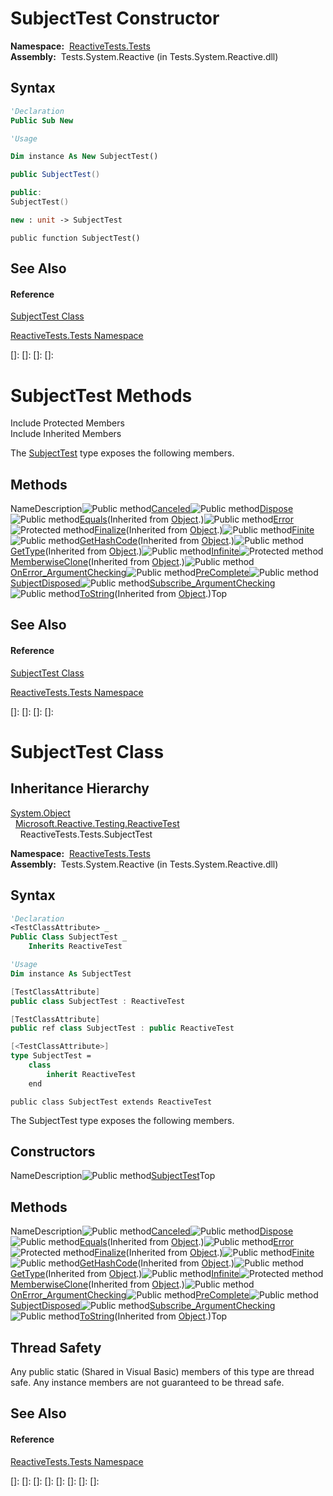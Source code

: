 # SubjectTest Constructor

**Namespace:**  [ReactiveTests.Tests](ReactiveTests.Tests\ReactiveTests.Tests.md)  
**Assembly:**  Tests.System.Reactive (in Tests.System.Reactive.dll)

## Syntax

```vb
'Declaration
Public Sub New
```

```vb
'Usage

Dim instance As New SubjectTest()
```

```csharp
public SubjectTest()
```

```c++
public:
SubjectTest()
```

```fsharp
new : unit -> SubjectTest
```

```jscript
public function SubjectTest()
```

## See Also

#### Reference

[SubjectTest Class](SubjectTest\SubjectTest.md)

[ReactiveTests.Tests Namespace](ReactiveTests.Tests\ReactiveTests.Tests.md)

[]: 
[]: 
[]: 
[]: 
# SubjectTest Methods

Include Protected Members  
Include Inherited Members

The [SubjectTest](SubjectTest\SubjectTest.md) type exposes the following members.

## Methods

NameDescription![Public method](images\Hh303103.pubmethod(en-us,VS.103).gif "Public method")[Canceled](Canceled\SubjectTest.Canceled.md)![Public method](images\Hh303103.pubmethod(en-us,VS.103).gif "Public method")[Dispose](Dispose\SubjectTest.Dispose.md)![Public method](images\Hh303103.pubmethod(en-us,VS.103).gif "Public method")[Equals](https://msdn.microsoft.com/en-us/library/m:system.object.equals(system.object)(v=VS.103))(Inherited from [Object](https://msdn.microsoft.com/en-us/library/e5kfa45b).)![Public method](images\Hh303103.pubmethod(en-us,VS.103).gif "Public method")[Error](Error\SubjectTest.Error.md)![Protected method](images\Hh303103.protmethod(en-us,VS.103).gif "Protected method")[Finalize](https://msdn.microsoft.com/en-us/library/4k87zsw7)(Inherited from [Object](https://msdn.microsoft.com/en-us/library/e5kfa45b).)![Public method](images\Hh303103.pubmethod(en-us,VS.103).gif "Public method")[Finite](Finite\SubjectTest.Finite.md)![Public method](images\Hh303103.pubmethod(en-us,VS.103).gif "Public method")[GetHashCode](https://msdn.microsoft.com/en-us/library/zdee4b3y)(Inherited from [Object](https://msdn.microsoft.com/en-us/library/e5kfa45b).)![Public method](images\Hh303103.pubmethod(en-us,VS.103).gif "Public method")[GetType](https://msdn.microsoft.com/en-us/library/dfwy45w9)(Inherited from [Object](https://msdn.microsoft.com/en-us/library/e5kfa45b).)![Public method](images\Hh303103.pubmethod(en-us,VS.103).gif "Public method")[Infinite](Infinite\SubjectTest.Infinite.md)![Protected method](images\Hh303103.protmethod(en-us,VS.103).gif "Protected method")[MemberwiseClone](https://msdn.microsoft.com/en-us/library/57ctke0a)(Inherited from [Object](https://msdn.microsoft.com/en-us/library/e5kfa45b).)![Public method](images\Hh303103.pubmethod(en-us,VS.103).gif "Public method")[OnError\_ArgumentChecking](OnError\SubjectTest.OnError_ArgumentChecking.md)![Public method](images\Hh303103.pubmethod(en-us,VS.103).gif "Public method")[PreComplete](PreComplete\SubjectTest.PreComplete.md)![Public method](images\Hh303103.pubmethod(en-us,VS.103).gif "Public method")[SubjectDisposed](SubjectDisposed\SubjectTest.SubjectDisposed.md)![Public method](images\Hh303103.pubmethod(en-us,VS.103).gif "Public method")[Subscribe\_ArgumentChecking](Subscribe\SubjectTest.Subscribe_ArgumentChecking.md)![Public method](images\Hh303103.pubmethod(en-us,VS.103).gif "Public method")[ToString](https://msdn.microsoft.com/en-us/library/7bxwbwt2)(Inherited from [Object](https://msdn.microsoft.com/en-us/library/e5kfa45b).)Top

## See Also

#### Reference

[SubjectTest Class](SubjectTest\SubjectTest.md)

[ReactiveTests.Tests Namespace](ReactiveTests.Tests\ReactiveTests.Tests.md)

[]: 
[]: 
[]: 
[]: 
# SubjectTest Class

## Inheritance Hierarchy

[System.Object](https://msdn.microsoft.com/en-us/library/e5kfa45b)  
  [Microsoft.Reactive.Testing.ReactiveTest](ReactiveTest\ReactiveTest.md)  
    ReactiveTests.Tests.SubjectTest

**Namespace:**  [ReactiveTests.Tests](ReactiveTests.Tests\ReactiveTests.Tests.md)  
**Assembly:**  Tests.System.Reactive (in Tests.System.Reactive.dll)

## Syntax

```vb
'Declaration
<TestClassAttribute> _
Public Class SubjectTest _
    Inherits ReactiveTest
```

```vb
'Usage
Dim instance As SubjectTest
```

```csharp
[TestClassAttribute]
public class SubjectTest : ReactiveTest
```

```c++
[TestClassAttribute]
public ref class SubjectTest : public ReactiveTest
```

```fsharp
[<TestClassAttribute>]
type SubjectTest =  
    class
        inherit ReactiveTest
    end
```

```jscript
public class SubjectTest extends ReactiveTest
```

The SubjectTest type exposes the following members.

## Constructors

NameDescription![Public method](images\Hh303103.pubmethod(en-us,VS.103).gif "Public method")[SubjectTest](SubjectTest\SubjectTest.md)Top

## Methods

NameDescription![Public method](images\Hh303103.pubmethod(en-us,VS.103).gif "Public method")[Canceled](Canceled\SubjectTest.Canceled.md)![Public method](images\Hh303103.pubmethod(en-us,VS.103).gif "Public method")[Dispose](Dispose\SubjectTest.Dispose.md)![Public method](images\Hh303103.pubmethod(en-us,VS.103).gif "Public method")[Equals](https://msdn.microsoft.com/en-us/library/m:system.object.equals(system.object)(v=VS.103))(Inherited from [Object](https://msdn.microsoft.com/en-us/library/e5kfa45b).)![Public method](images\Hh303103.pubmethod(en-us,VS.103).gif "Public method")[Error](Error\SubjectTest.Error.md)![Protected method](images\Hh303103.protmethod(en-us,VS.103).gif "Protected method")[Finalize](https://msdn.microsoft.com/en-us/library/4k87zsw7)(Inherited from [Object](https://msdn.microsoft.com/en-us/library/e5kfa45b).)![Public method](images\Hh303103.pubmethod(en-us,VS.103).gif "Public method")[Finite](Finite\SubjectTest.Finite.md)![Public method](images\Hh303103.pubmethod(en-us,VS.103).gif "Public method")[GetHashCode](https://msdn.microsoft.com/en-us/library/zdee4b3y)(Inherited from [Object](https://msdn.microsoft.com/en-us/library/e5kfa45b).)![Public method](images\Hh303103.pubmethod(en-us,VS.103).gif "Public method")[GetType](https://msdn.microsoft.com/en-us/library/dfwy45w9)(Inherited from [Object](https://msdn.microsoft.com/en-us/library/e5kfa45b).)![Public method](images\Hh303103.pubmethod(en-us,VS.103).gif "Public method")[Infinite](Infinite\SubjectTest.Infinite.md)![Protected method](images\Hh303103.protmethod(en-us,VS.103).gif "Protected method")[MemberwiseClone](https://msdn.microsoft.com/en-us/library/57ctke0a)(Inherited from [Object](https://msdn.microsoft.com/en-us/library/e5kfa45b).)![Public method](images\Hh303103.pubmethod(en-us,VS.103).gif "Public method")[OnError\_ArgumentChecking](OnError\SubjectTest.OnError_ArgumentChecking.md)![Public method](images\Hh303103.pubmethod(en-us,VS.103).gif "Public method")[PreComplete](PreComplete\SubjectTest.PreComplete.md)![Public method](images\Hh303103.pubmethod(en-us,VS.103).gif "Public method")[SubjectDisposed](SubjectDisposed\SubjectTest.SubjectDisposed.md)![Public method](images\Hh303103.pubmethod(en-us,VS.103).gif "Public method")[Subscribe\_ArgumentChecking](Subscribe\SubjectTest.Subscribe_ArgumentChecking.md)![Public method](images\Hh303103.pubmethod(en-us,VS.103).gif "Public method")[ToString](https://msdn.microsoft.com/en-us/library/7bxwbwt2)(Inherited from [Object](https://msdn.microsoft.com/en-us/library/e5kfa45b).)Top

## Thread Safety

Any public static (Shared in Visual Basic) members of this type are thread safe. Any instance members are not guaranteed to be thread safe.

## See Also

#### Reference

[ReactiveTests.Tests Namespace](ReactiveTests.Tests\ReactiveTests.Tests.md)

[]: 
[]: 
[]: 
[]: 
[]: 
[]: 
[]: 
[]: 